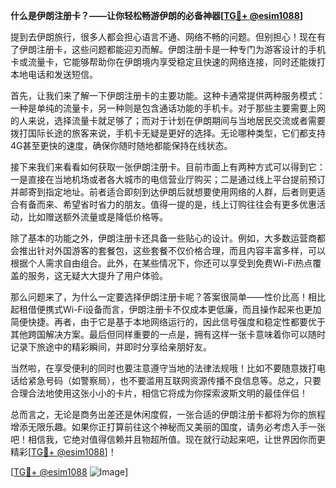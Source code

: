 **什么是伊朗注册卡？——让你轻松畅游伊朗的必备神器[[TG💪+ @esim1088](https://t.me/s/esim1088)]**

提到去伊朗旅行，很多人都会担心语言不通、网络不畅的问题。但别担心！现在有了伊朗注册卡，这些问题都能迎刃而解。伊朗注册卡是一种专门为游客设计的手机卡或流量卡，它能够帮助你在伊朗境内享受稳定且快速的网络连接，同时还能拨打本地电话和发送短信。

首先，让我们来了解一下伊朗注册卡的主要功能。这种卡通常提供两种服务模式：一种是单纯的流量卡，另一种则是包含通话功能的手机卡。对于那些主要需要上网的人来说，选择流量卡就足够了；而对于计划在伊朗期间与当地居民交流或者需要拨打国际长途的旅客来说，手机卡无疑是更好的选择。无论哪种类型，它们都支持4G甚至更快的速度，确保你随时随地都能保持在线状态。

接下来我们来看看如何获取一张伊朗注册卡。目前市面上有两种方式可以得到它：一是直接在当地机场或者各大城市的电信营业厅购买；二是通过线上平台提前预订并邮寄到指定地址。前者适合即刻到达伊朗后就想要使用网络的人群，后者则更适合有备而来、希望省时省力的朋友。值得一提的是，线上订购往往会有更多优惠活动，比如赠送额外流量或是降低价格等。

除了基本的功能之外，伊朗注册卡还具备一些贴心的设计。例如，大多数运营商都会推出针对外国游客的套餐包，这些套餐不仅价格合理，而且内容丰富多样，可以根据个人需求自由组合。此外，在某些情况下，你还可以享受到免费Wi-Fi热点覆盖的服务，这无疑大大提升了用户体验。

那么问题来了，为什么一定要选择伊朗注册卡呢？答案很简单——性价比高！相比起租借便携式Wi-Fi设备而言，伊朗注册卡不仅成本更低廉，而且操作起来也更加简便快捷。再者，由于它是基于本地网络运行的，因此信号强度和稳定性都要优于其他跨国解决方案。最后但同样重要的一点是，拥有这样一张卡意味着你可以随时记录下旅途中的精彩瞬间，并即时分享给亲朋好友。

当然啦，在享受便利的同时也要注意遵守当地的法律法规哦！比如不要随意拨打电话给紧急号码（如警察局），也不要滥用互联网资源传播不良信息等。总之，只要合理合法地使用这张小小的卡片，相信它将成为你探索波斯文明的最佳伴侣！

总而言之，无论是商务出差还是休闲度假，一张合适的伊朗注册卡都将为你的旅程增添无限乐趣。如果你正打算前往这个神秘而又美丽的国度，请务必考虑入手一张吧！相信我，它绝对值得信赖并且物超所值。现在就行动起来吧，让世界因你而更精彩[[TG💪+ @esim1088](https://t.me/s/esim1088)]！

[[TG💪+ @esim1088](https://t.me/s/esim1088) ![Image](https://i.postimg.cc/4NQfJmqS/Snipaste-2025-05-13-00-14-12.png)]